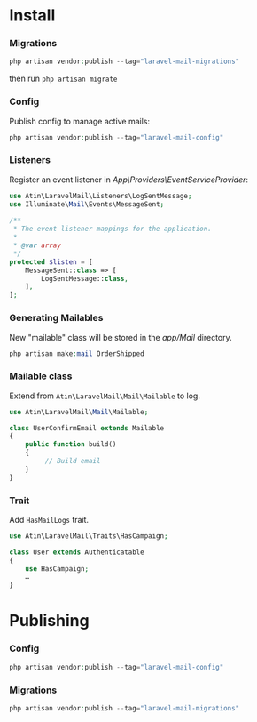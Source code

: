# Install
### Migrations
```php
php artisan vendor:publish --tag="laravel-mail-migrations"
```

then run ```php artisan migrate```

### Config
Publish config to manage active mails:
```php
php artisan vendor:publish --tag="laravel-mail-config"
```

### Listeners
Register an event listener in *App\Providers\EventServiceProvider*:
```php
use Atin\LaravelMail\Listeners\LogSentMessage;
use Illuminate\Mail\Events\MessageSent;
 
/**
 * The event listener mappings for the application.
 *
 * @var array
 */
protected $listen = [
    MessageSent::class => [
        LogSentMessage::class,
    ],
];
```

### Generating Mailables
New "mailable" class will be stored in the *app/Mail* directory.
```php
php artisan make:mail OrderShipped
```

### Mailable class
Extend from ```Atin\LaravelMail\Mail\Mailable``` to log.
```php
use Atin\LaravelMail\Mail\Mailable;

class UserConfirmEmail extends Mailable
{
    public function build()
    {
         // Build email
    }
}
```

### Trait
Add ```HasMailLogs``` trait.

```php
use Atin\LaravelMail\Traits\HasCampaign;

class User extends Authenticatable
{
    use HasCampaign;
    …
}
```
# Publishing
### Config
```php
php artisan vendor:publish --tag="laravel-mail-config"
```

### Migrations
```php
php artisan vendor:publish --tag="laravel-mail-migrations"
```